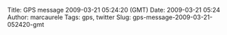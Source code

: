 Title: GPS message 2009-03-21 05:24:20 (GMT)
Date: 2009-03-21 05:24
Author: marcaurele
Tags: gps, twitter
Slug: gps-message-2009-03-21-052420-gmt

<!--break-->

<div class="gmap" id="gmap_20090320_222420">
</div>

